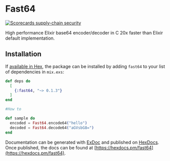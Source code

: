 # Fast64
[![Scorecards supply-chain security](https://github.com/bancolombia/fast64_elixir/actions/workflows/scorecards-analysis.yml/badge.svg)](https://github.com/bancolombia/fast64_elixir/actions/workflows/scorecards-analysis.yml)

High performance Elixir base64 encoder/decoder in C
20x faster than Elixir default implementation.

## Installation

If [available in Hex](https://hex.pm/docs/publish), the package can be installed
by adding `fast64` to your list of dependencies in `mix.exs`:

```elixir
def deps do
  [
    {:fast64, "~> 0.1.3"}
  ]
end

#How to

def sample do
  encoded = Fast64.encode64("hello")
  decoded = Fast64.decode64("aGVsbG8=")
end

```

Documentation can be generated with [ExDoc](https://github.com/elixir-lang/ex_doc)
and published on [HexDocs](https://hexdocs.pm). Once published, the docs can
be found at [https://hexdocs.pm/fast64](https://hexdocs.pm/fast64).

